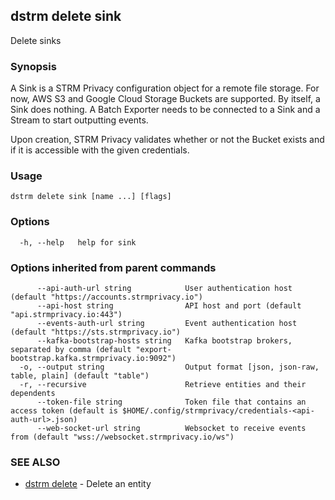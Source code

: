 ## dstrm delete sink

Delete sinks

### Synopsis

A Sink is a STRM Privacy configuration object for a remote file storage.
For now, AWS S3 and Google Cloud Storage Buckets are supported. By
itself, a Sink does nothing. A Batch Exporter needs to be connected to a
Sink and a Stream to start outputting events.

Upon creation, STRM Privacy validates whether or not the Bucket exists
and if it is accessible with the given credentials.

### Usage

```
dstrm delete sink [name ...] [flags]
```

### Options

```
  -h, --help   help for sink
```

### Options inherited from parent commands

```
      --api-auth-url string            User authentication host (default "https://accounts.strmprivacy.io")
      --api-host string                API host and port (default "api.strmprivacy.io:443")
      --events-auth-url string         Event authentication host (default "https://sts.strmprivacy.io")
      --kafka-bootstrap-hosts string   Kafka bootstrap brokers, separated by comma (default "export-bootstrap.kafka.strmprivacy.io:9092")
  -o, --output string                  Output format [json, json-raw, table, plain] (default "table")
  -r, --recursive                      Retrieve entities and their dependents
      --token-file string              Token file that contains an access token (default is $HOME/.config/strmprivacy/credentials-<api-auth-url>.json)
      --web-socket-url string          Websocket to receive events from (default "wss://websocket.strmprivacy.io/ws")
```

### SEE ALSO

* [dstrm delete](dstrm_delete.md)	 - Delete an entity

